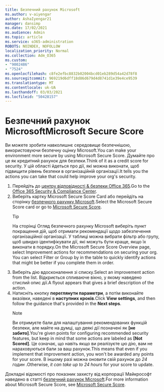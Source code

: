 ```yaml
---
title: Безпечний рахунок Microsoft
ms.author: v-aiyengar
author: AshaIyengar21
manager: dansimp
ms.date: 17/02/2021
ms.audience: Admin
ms.topic: article
ms.service: o365-administration
ROBOTS: NOINDEX, NOFOLLOW
localization_priority: Normal
ms.collection: Adm_O365
ms.custom:
- "9002486"
- "7524"
ms.openlocfilehash: c8fe2efbc8832b02004bcd01eb289d54a42d78f8
ms.sourcegitcommit: 969219d6dff18d86d679d4d8741d1e39e4ce9539
ms.translationtype: MT
ms.contentlocale: uk-UA
ms.lasthandoff: 03/03/2021
ms.locfileid: "50428157"
---
```

# <a name="microsoft-secure-score"></a><span data-ttu-id="44bc5-102">Безпечний рахунок Microsoft</span><span class="sxs-lookup"><span data-stu-id="44bc5-102">Microsoft Secure Score</span></span>

<span data-ttu-id="44bc5-103">Ви можете зробити навколишнє середовище безпечнішою, використовуючи безпечну оцінку Microsoft.</span><span class="sxs-lookup"><span data-stu-id="44bc5-103">You can make your environment more secure by using Microsoft Secure Score.</span></span> <span data-ttu-id="44bc5-104">Думайте про це як кредитний рахунок для безпеки.</span><span class="sxs-lookup"><span data-stu-id="44bc5-104">Think of it as a credit score for security.</span></span> <span data-ttu-id="44bc5-105">У цій області йдеться про дії, які можна виконати, щоб підвищити рівень безпеки в організаційній організації.</span><span class="sxs-lookup"><span data-stu-id="44bc5-105">It tells you the actions you can take that could help improve your org's security.</span></span>

1. <span data-ttu-id="44bc5-106">Перейдіть до [центру відповідності & безпеки Office 365](https://go.microsoft.com/fwlink/p/?linkid=2077143).</span><span class="sxs-lookup"><span data-stu-id="44bc5-106">Go to the [Office 365 Security & Compliance Center](https://go.microsoft.com/fwlink/p/?linkid=2077143).</span></span>
1. <span data-ttu-id="44bc5-107">Виберіть картку Microsoft Secure Score Card або перейдіть на сторінку [безпечного рахунку Microsoft](https://go.microsoft.com/fwlink/?linkid=2099589).</span><span class="sxs-lookup"><span data-stu-id="44bc5-107">Select the Microsoft Secure Score card or go to [Microsoft Secure Score](https://go.microsoft.com/fwlink/?linkid=2099589).</span></span>
    > [!TIP]
    >  <span data-ttu-id="44bc5-108">На сторінці Огляд безпечного рахунку Microsoft виберіть пункт покращення дій, щоб отримати рекомендації щодо забезпечення організаційної організації. У таблиці можна вибрати фільтр або групу, щоб швидко ідентифікувати дії, які можуть бути краще, якщо їх виконати в порядку.</span><span class="sxs-lookup"><span data-stu-id="44bc5-108">On the Microsoft Secure Score Overview page, select Improvement actions for recommendations on securing your org. You can select Filter or Group by in the table to quickly identify actions that might be better if you complete them in order.</span></span>
1. <span data-ttu-id="44bc5-109">Виберіть дію вдосконалення зі списку.</span><span class="sxs-lookup"><span data-stu-id="44bc5-109">Select an improvement action from the list.</span></span> <span data-ttu-id="44bc5-110">Відкриється спливаюче вікно, у якому наведено стислий опис дії.</span><span class="sxs-lookup"><span data-stu-id="44bc5-110">A flyout appears that gives a brief description of the action.</span></span>
1. <span data-ttu-id="44bc5-111">Натисніть кнопку **переглянути параметри**, а потім виконайте вказівки, наведені в **наступних кроків**.</span><span class="sxs-lookup"><span data-stu-id="44bc5-111">Click **View settings**, and then follow the guidance that's provided in the **Next steps**.</span></span>
    > [!NOTE]
    > <span data-ttu-id="44bc5-112">Ви отримуєте бали для налаштування рекомендованих функцій безпеки, але майте на думці, що деякі дії позначені як **[не забито]**.</span><span class="sxs-lookup"><span data-stu-id="44bc5-112">You're given points for configuring recommended security features, but keep in mind that some actions are labeled as **[Not Scored]**.</span></span> <span data-ttu-id="44bc5-113">Це означає, що навіть якщо ви реалізуєте цю дію, вам не нараховуються бали за ваш рахунок.</span><span class="sxs-lookup"><span data-stu-id="44bc5-113">This means that even if you implement that improvement action, you won't be awarded any points for your score.</span></span> <span data-ttu-id="44bc5-114">В іншому разі можна оновити свій рахунок до *24 годин* .</span><span class="sxs-lookup"><span data-stu-id="44bc5-114">Otherwise, *it can take up to 24 hours* for your score to update.</span></span>

<span data-ttu-id="44bc5-115">Докладні відомості про показник захисту від корпорації Майкрософт наведено в статті [безпечний рахунок Microsoft](https://go.microsoft.com/fwlink/?linkid=2103077).</span><span class="sxs-lookup"><span data-stu-id="44bc5-115">For more information about Microsoft Secure Score, see [Microsoft Secure Score](https://go.microsoft.com/fwlink/?linkid=2103077).</span></span>